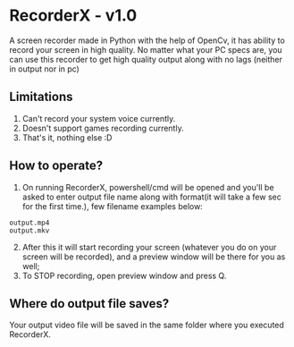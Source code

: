 # RecorderX - v1.0
A screen recorder made in Python with the help of OpenCv, it has ability to record your screen in high quality.
No matter what your PC specs are, you can use this recorder to get high quality output along with no lags (neither in output nor in pc)

## Limitations
1. Can't record your system voice currently.
2. Doesn't support games recording currently.
3. That's it, nothing else :D

## How to operate?
1. On running RecorderX, powershell/cmd will be opened and you'll be asked to enter output file name along with format(it will take a few sec for the first time.), few filename examples below:
```
output.mp4
output.mkv
```
2. After this it will start recording your screen (whatever you do on your screen will be recorded), and a preview window will be there for you as well;
3. To STOP recording, open preview window and press Q.

## Where do output file saves?
Your output video file will be saved in the same folder where you executed RecorderX.
